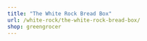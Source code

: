 ```yaml
---
title: "The White Rock Bread Box"
url: /white-rock/the-white-rock-bread-box/
shop: greengrocer
---
```

